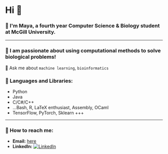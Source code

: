 # Hi 👋

### 🌱 I'm Maya, a fourth year Computer Science & Biology student at McGill University.     
--------------------------------------------------------------------
### 🧬 I am passionate about using computational methods to solve biological problems!

💬 Ask me about ```machine learning```, ```bioinformatics```  
  
### 🌟 Languages and Libraries: 
- Python  
- Java  
- C/C#/C++  
- ...Bash, R, LaTeX enthusiast, Assembly, OCaml  
- TensorFlow, PyTorch, Sklearn +++

--------------------------------------------------------------------
### 🌟 How to reach me:  
- **Email:** [here](mailto:maya.arvanitis@mail.mcgill.ca)   
- **LinkedIn:** [![LinkedIn](https://img.shields.io/badge/LinkedIn-Connect-blue)](https://www.linkedin.com/in/maya-arvanitis-771853170)
